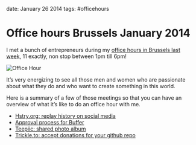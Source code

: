 date: January 26 2014 
tags: #officehours

# Office hours Brussels January 2014

I met a bunch of entrepreneurs during my [office hours in Brussels last week](http://ohours.org/officehours/73763), 11 exactly, non stop between 1pm till 6pm!

![Office Hour](public/img/OfficeHour.png)

It’s very energizing to see all those men and women who are passionate about what they do and who want to create something in this world. 

Here is a summary of a few of those meetings so that you can have an overview of what it’s like to do an office hour with me. 

- [Hstry.org: replay history on social media](hstry-social-media-history)
- [Approval process for Buffer](buffer-approval-process)
- [Teepiic: shared photo album](teepiic-shared-photo-album)
- [Trickle.to: accept donations for your github repo](github-sponsor-donation) 


